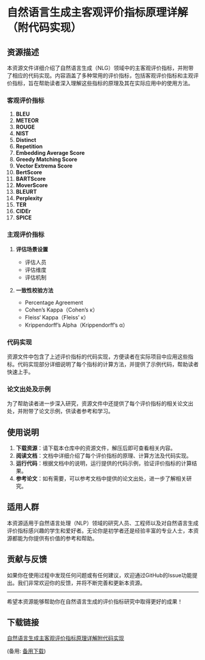 # 自然语言生成主客观评价指标原理详解（附代码实现）

## 资源描述

本资源文件详细介绍了自然语言生成（NLG）领域中的主客观评价指标，并附带了相应的代码实现。内容涵盖了多种常用的评价指标，包括客观评价指标和主观评价指标，旨在帮助读者深入理解这些指标的原理及其在实际应用中的使用方法。

### 客观评价指标

1. **BLEU**
2. **METEOR**
3. **ROUGE**
4. **NIST**
5. **Distinct**
6. **Repetition**
7. **Embedding Average Score**
8. **Greedy Matching Score**
9. **Vector Extrema Score**
10. **BertScore**
11. **BARTScore**
12. **MoverScore**
13. **BLEURT**
14. **Perplexity**
15. **TER**
16. **CIDEr**
17. **SPICE**

### 主观评价指标

1. **评估场景设置**
   - 评估人员
   - 评估维度
   - 评估机制

2. **一致性校验方法**
   - Percentage Agreement
   - Cohen’s Kappa（Cohen’s κ）
   - Fleiss‘ Kappa（Fleiss’ κ）
   - Krippendorff’s Alpha（Krippendorff’s α）

### 代码实现

资源文件中包含了上述评价指标的代码实现，方便读者在实际项目中应用这些指标。代码实现部分详细说明了每个指标的计算方法，并提供了示例代码，帮助读者快速上手。

### 论文出处及示例

为了帮助读者进一步深入研究，资源文件中还提供了每个评价指标的相关论文出处，并附带了论文示例，供读者参考和学习。

## 使用说明

1. **下载资源**：请下载本仓库中的资源文件，解压后即可查看相关内容。
2. **阅读文档**：文档中详细介绍了每个评价指标的原理、计算方法及代码实现。
3. **运行代码**：根据文档中的说明，运行提供的代码示例，验证评价指标的计算结果。
4. **参考论文**：如有需要，可以参考文档中提供的论文出处，进一步了解相关研究。

## 适用人群

本资源适用于自然语言处理（NLP）领域的研究人员、工程师以及对自然语言生成评价指标感兴趣的学生和爱好者。无论你是初学者还是经验丰富的专业人士，本资源都能为你提供有价值的参考和帮助。

## 贡献与反馈

如果你在使用过程中发现任何问题或有任何建议，欢迎通过GitHub的Issue功能提出。我们非常欢迎你的反馈，并将不断完善和更新本资源。

---

希望本资源能够帮助你在自然语言生成的评价指标研究中取得更好的成果！

## 下载链接
[自然语言生成主客观评价指标原理详解附代码实现](https://pan.quark.cn/s/95d99ac03819) 

(备用: [备用下载](https://pan.baidu.com/s/1dqsu_syM9kWDY5X5MVLH1w?pwd=b8pa))
